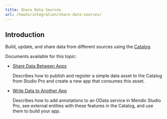 ```yaml
---
title: Share Data Sources
url: /howto/integration/share-data-sources/
---
```


## Introduction 

Build, update, and share data from different sources using the [Catalog](https://catalog.mendix.com). 

Documents available for this topic: 

* [Share Data Between Apps](/howto/integration/share-data/)

    Describes how to publish and register a simple data asset to the Catalog from Studio Pro and create a new app that consumes this asset.

* [Write Data to Another App](/howto/integration/write-data/)

    Describes how to add annotations to an OData service in Mendix Studio Pro, see external entities with these features in the Catalog, and use them to build your app.
